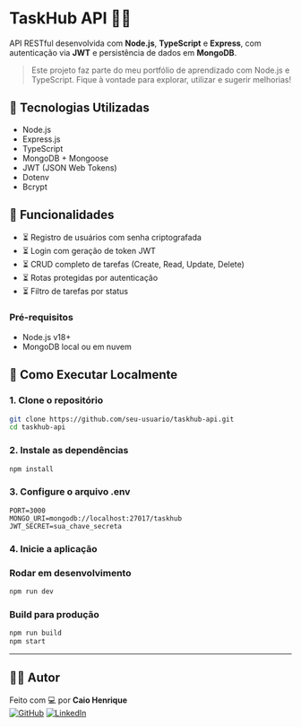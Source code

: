 # TaskHub API 🧠✅

API RESTful desenvolvida com **Node.js**, **TypeScript** e **Express**, com autenticação via **JWT** e persistência de dados em **MongoDB**.

> Este projeto faz parte do meu portfólio de aprendizado com Node.js e TypeScript. Fique à vontade para explorar, utilizar e sugerir melhorias!

## 🔧 Tecnologias Utilizadas

- Node.js
- Express.js
- TypeScript
- MongoDB + Mongoose
- JWT (JSON Web Tokens)
- Dotenv
- Bcrypt

## 📌 Funcionalidades

- ⏳ Registro de usuários com senha criptografada
- ⏳ Login com geração de token JWT
- ⏳ CRUD completo de tarefas (Create, Read, Update, Delete)
- ⏳ Rotas protegidas por autenticação
- ⏳ Filtro de tarefas por status

### Pré-requisitos

- Node.js v18+
- MongoDB local ou em nuvem

## 🚀 Como Executar Localmente

### 1. Clone o repositório

```bash
git clone https://github.com/seu-usuario/taskhub-api.git
cd taskhub-api
```

### 2. Instale as dependências

```bash
npm install
```

### 3. Configure o arquivo .env

```env
PORT=3000
MONGO_URI=mongodb://localhost:27017/taskhub
JWT_SECRET=sua_chave_secreta
```

### 4. Inicie a aplicação

### Rodar em desenvolvimento

```bash
npm run dev
```

### Build para produção

```bash
npm run build
npm start
```

---

## 🙋‍♂️ Autor

Feito com 💻 por **Caio Henrique**  
[![GitHub](https://img.shields.io/badge/GitHub--black?style=for-the-badge&logo=github&logoColor=white)](https://github.com/Caio-Henrique3)
[![LinkedIn](https://img.shields.io/badge/LinkedIn--blue?style=for-the-badge&logo=linkedin&logoColor=white)](https://www.linkedin.com/in/caio-henrique-56b713200)